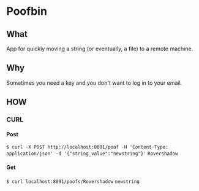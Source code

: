 # Poofbin

## What
App for quickly moving a string (or eventually, a file) to a remote machine.

## Why
Sometimes you need a key and you don't want to log in to your email.

## HOW

### CURL

#### Post
`$ curl -X POST http://localhost:8091/poof -H 'Content-Type: application/json' -d '{"string_value":"newstring"}'`
`Rovershadow`

#### Get
`$ curl localhost:8091/poofs/Rovershadow`
`newstring`

